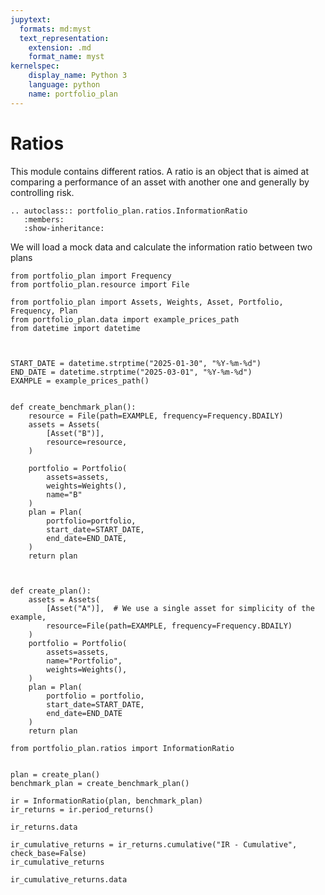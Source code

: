 ```yaml
---
jupytext:
  formats: md:myst
  text_representation:
    extension: .md
    format_name: myst
kernelspec:
    display_name: Python 3
    language: python
    name: portfolio_plan
---
```


# Ratios


This module contains different ratios. A ratio is an object that is aimed at comparing a performance of an asset with another one and generally by controlling risk.


```{eval-rst}
.. autoclass:: portfolio_plan.ratios.InformationRatio
   :members:
   :show-inheritance:
```

We will load a mock data and calculate the information ratio between two plans

```{code-cell}
from portfolio_plan import Frequency
from portfolio_plan.resource import File

from portfolio_plan import Assets, Weights, Asset, Portfolio, Frequency, Plan
from portfolio_plan.data import example_prices_path
from datetime import datetime



START_DATE = datetime.strptime("2025-01-30", "%Y-%m-%d")
END_DATE = datetime.strptime("2025-03-01", "%Y-%m-%d")
EXAMPLE = example_prices_path()


def create_benchmark_plan():
    resource = File(path=EXAMPLE, frequency=Frequency.BDAILY)
    assets = Assets(
        [Asset("B")],
        resource=resource,
    )

    portfolio = Portfolio(
        assets=assets,
        weights=Weights(),
        name="B"
    )
    plan = Plan(
        portfolio=portfolio,
        start_date=START_DATE,
        end_date=END_DATE,
    )
    return plan



def create_plan():
    assets = Assets(
        [Asset("A")],  # We use a single asset for simplicity of the example,
        resource=File(path=EXAMPLE, frequency=Frequency.BDAILY)
    )
    portfolio = Portfolio(
        assets=assets,
        name="Portfolio",
        weights=Weights(),
    )
    plan = Plan(
        portfolio = portfolio,
        start_date=START_DATE,
        end_date=END_DATE
    )
    return plan
```

```{code-cell}
from portfolio_plan.ratios import InformationRatio


plan = create_plan()
benchmark_plan = create_benchmark_plan()

ir = InformationRatio(plan, benchmark_plan)
ir_returns = ir.period_returns()
```

```{code-cell}
ir_returns.data
```



```{code-cell}
ir_cumulative_returns = ir_returns.cumulative("IR - Cumulative", check_base=False)
ir_cumulative_returns
```

```{code-cell}
ir_cumulative_returns.data
```
